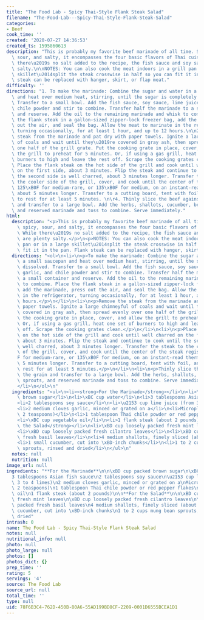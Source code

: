 ```yaml
---
title: "The Food Lab - Spicy Thai-Style Flank Steak Salad"
filename: "The-Food-Lab---Spicy-Thai-Style-Flank-Steak-Salad"
categories:
- Beef
cook_time: ''
created: '2020-07-27 14:36:53'
created_ts: 1595860613
description: "This is probably my favorite beef marinade of all time. Sweet, spicy,\
  \ sour, and salty, it encompasses the four basic flavors of Thai cuisine. While\
  \ there\u2019s no salt added to the recipe, the fish sauce and soy sauce are plenty\
  \ salty.\n\nNOTES: You can also cook the meat indoors in a grill pan or in a large\
  \ skillet\u2014split the steak crosswise in half so you can fit it in the pan. Flank\
  \ steak can be replaced with hanger, skirt, or flap meat."
difficulty: ''
directions: "1. To make the marinade: Combine the sugar and water in a small saucepan\
  \ and heat over medium heat, stirring, until the sugar is completely dissolved.\
  \ Transfer to a small bowl. Add the fish sauce, soy sauce, lime juice, garlic, and\
  \ chile powder and stir to combine. Transfer half the marinade to a small container\
  \ and reserve. Add the oil to the remaining marinade and whisk to combine. Place\
  \ the flank steak in a gallon-sized zipper-lock freezer bag, add the marinade, press\
  \ out the air, and seal the bag. Allow the meat to marinate in the refrigerator,\
  \ turning occasionally, for at least 1 hour, and up to 12 hours.\n\n2. Remove the\
  \ steak from the marinade and pat dry with paper towels. Ignite a large chimneyful\
  \ of coals and wait until they\u2019re covered in gray ash, then spread evenly over\
  \ one half of the grill grate. Put the cooking grate in place, cover, and allow\
  \ the grill to preheat for 5 minutes. Or, if using a gas grill, heat one set of\
  \ burners to high and leave the rest off. Scrape the cooking grates clean.\n\n3.\
  \ Place the flank steak on the hot side of the grill and cook until well charred\
  \ on the first side, about 3 minutes. Flip the steak and continue to cook until\
  \ the second side is well charred, about 3 minutes longer. Transfer the steak to\
  \ the cooler side of the grill, cover, and cook until the center of the steak registers\
  \ 125\xB0F for medium-rare, or 135\xB0F for medium, on an instant-read thermometer,\
  \ about 5 minutes longer. Transfer to a cutting board, tent with foil, and allow\
  \ to rest for at least 5 minutes. \n\r4. Thinly slice the beef against the grain\
  \ and transfer to a large bowl. Add the herbs, shallots, cucumber, bean sprouts,\
  \ and reserved marinade and toss to combine. Serve immediately."
html:
  description: "<p>This is probably my favorite beef marinade of all time. Sweet,\
    \ spicy, sour, and salty, it encompasses the four basic flavors of Thai cuisine.\
    \ While there\u2019s no salt added to the recipe, the fish sauce and soy sauce\
    \ are plenty salty.</p>\n<p>NOTES: You can also cook the meat indoors in a grill\
    \ pan or in a large skillet\u2014split the steak crosswise in half so you can\
    \ fit it in the pan. Flank steak can be replaced with hanger, skirt, or flap meat.</p>\n"
  directions: "<ol>\n<li>\n<p>To make the marinade: Combine the sugar and water in\
    \ a small saucepan and heat over medium heat, stirring, until the sugar is completely\
    \ dissolved. Transfer to a small bowl. Add the fish sauce, soy sauce, lime juice,\
    \ garlic, and chile powder and stir to combine. Transfer half the marinade to\
    \ a small container and reserve. Add the oil to the remaining marinade and whisk\
    \ to combine. Place the flank steak in a gallon-sized zipper-lock freezer bag,\
    \ add the marinade, press out the air, and seal the bag. Allow the meat to marinate\
    \ in the refrigerator, turning occasionally, for at least 1 hour, and up to 12\
    \ hours.</p>\n</li>\n<li>\n<p>Remove the steak from the marinade and pat dry with\
    \ paper towels. Ignite a large chimneyful of coals and wait until they\u2019re\
    \ covered in gray ash, then spread evenly over one half of the grill grate. Put\
    \ the cooking grate in place, cover, and allow the grill to preheat for 5 minutes.\
    \ Or, if using a gas grill, heat one set of burners to high and leave the rest\
    \ off. Scrape the cooking grates clean.</p>\n</li>\n<li>\n<p>Place the flank steak\
    \ on the hot side of the grill and cook until well charred on the first side,\
    \ about 3 minutes. Flip the steak and continue to cook until the second side is\
    \ well charred, about 3 minutes longer. Transfer the steak to the cooler side\
    \ of the grill, cover, and cook until the center of the steak registers 125\xB0\
    F for medium-rare, or 135\xB0F for medium, on an instant-read thermometer, about\
    \ 5 minutes longer. Transfer to a cutting board, tent with foil, and allow to\
    \ rest for at least 5 minutes.</p>\n</li>\n<li>\n<p>Thinly slice the beef against\
    \ the grain and transfer to a large bowl. Add the herbs, shallots, cucumber, bean\
    \ sprouts, and reserved marinade and toss to combine. Serve immediately.</p>\n\
    </li>\n</ol>\n"
  ingredients: "<ul>\n<li><strong>For the Marinade</strong></li>\n<li>\xBD cup packed\
    \ brown sugar</li>\n<li>\xBC cup water</li>\n<li>3 tablespoons Asian fish sauce</li>\n\
    <li>2 tablespoons soy sauce</li>\n<li>\u2153 cup lime juice (from 3 to 4 limes)</li>\n\
    <li>2 medium cloves garlic, minced or grated on a</li>\n<li>Microplane (about\
    \ 2 teaspoons)</li>\n<li>1 tablespoon Thai chile powder or red pepper flakes</li>\n\
    <li>\xBC cup vegetable oil</li>\n<li>1 flank steak (about 2 pounds)</li>\n<li><strong>For\
    \ the Salad</strong></li>\n<li>\xBD cup loosely packed fresh mint leaves</li>\n\
    <li>\xBD cup loosely packed fresh cilantro leaves</li>\n<li>\xBD cup loosely packed\
    \ fresh basil leaves</li>\n<li>4 medium shallots, finely sliced (about 1 cup)</li>\n\
    <li>1 small cucumber, cut into \xBD-inch chunks</li>\n<li>1 to 2 cups mung bean\
    \ sprouts, rinsed and dried</li>\n</ul>\n"
  notes: null
  nutrition: null
image_url: null
ingredients: "**For the Marinade**\n\n\xBD cup packed brown sugar\n\xBC cup water\n\
  3 tablespoons Asian fish sauce\n2 tablespoons soy sauce\n\u2153 cup lime juice (from\
  \ 3 to 4 limes)\n2 medium cloves garlic, minced or grated on a\nMicroplane (about\
  \ 2 teaspoons)\n1 tablespoon Thai chile powder or red pepper flakes\n\xBC cup vegetable\
  \ oil\n1 flank steak (about 2 pounds)\n\n**For the Salad**\n\n\xBD cup loosely packed\
  \ fresh mint leaves\n\xBD cup loosely packed fresh cilantro leaves\n\xBD cup loosely\
  \ packed fresh basil leaves\n4 medium shallots, finely sliced (about 1 cup)\n1 small\
  \ cucumber, cut into \xBD-inch chunks\n1 to 2 cups mung bean sprouts, rinsed and\
  \ dried"
intrash: 0
name: The Food Lab - Spicy Thai-Style Flank Steak Salad
notes: null
nutritional_info: null
photo: null
photo_large: null
photos: []
photos_dict: {}
prep_time: ''
rating: 5
servings: '4'
source: The Food Lab
source_url: null
total_time: ''
type: null
uid: 78F6B3C4-762D-450B-80A6-55AD199BD8CF-2209-0001D6555BCEA1D1
---
```

